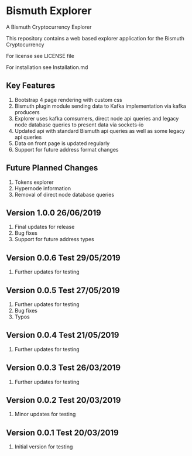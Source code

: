 # Bismuth Explorer

A Bismuth Cryptocurrency Explorer

This repository contains a web based explorer application for the Bismuth Cryptocurrency

For license see LICENSE file

For installation see Installation.md

Key Features
------------

1. Bootstrap 4 page rendering with custom css
2. Bismuth plugin module sending data to Kafka implementation via kafka producers
3. Explorer uses kafka comsumers, direct node api queries and legacy node database queries to present data via sockets-io
4. Updated api with standard Bismuth api queries as well as some legacy api queries
5. Data on front page is updated regularly
6. Support for future address format changes

Future Planned Changes
----------------------

1. Tokens explorer
2. Hypernode information
3. Removal of direct node database queries

Version 1.0.0 26/06/2019
-----------------------------

1. Final updates for release
2. Bug fixes
3. Support for future address types

Version 0.0.6 Test 29/05/2019
-----------------------------

1. Further updates for testing

Version 0.0.5 Test 27/05/2019
-----------------------------

1. Further updates for testing
2. Bug fixes
3. Typos

Version 0.0.4 Test 21/05/2019
-----------------------------

1. Further updates for testing

Version 0.0.3 Test 26/03/2019
-----------------------------

1. Further updates for testing


Version 0.0.2 Test 20/03/2019
-----------------------------

1. Minor updates for testing

Version 0.0.1 Test 20/03/2019
-----------------------------

1. Initial version for testing

